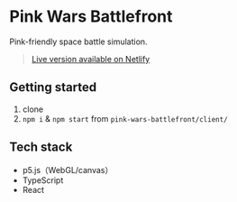 # Pink Wars Battlefront

Pink-friendly space battle simulation.

> [Live version available on Netlify](https://pink-wars-battlefront.netlify.app/)

## Getting started

1. clone
2. `npm i` & `npm start` from `pink-wars-battlefront/client/`

## Tech stack

* p5.js（WebGL/canvas）
* TypeScript
* React
